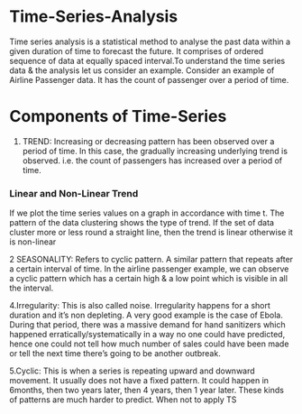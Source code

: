 # Time-Series-Analysis

Time series analysis is a statistical method to analyse the past data within a given duration of time to forecast the future. It comprises of ordered sequence of data at equally spaced interval.To understand the time series data & the analysis let us consider an example. Consider an example of Airline Passenger data. It has the count of passenger over a period of time.

# Components of Time-Series

1. TREND: Increasing or decreasing pattern has been observed over a period of time. In this case, the gradually increasing underlying trend is observed. i.e. the count of passengers has increased over a period of time.

### Linear and Non-Linear Trend
If we plot the time series values on a graph in accordance with time t. The pattern of the data clustering shows the type of trend. If the set of data cluster more or less round a straight line, then the trend is linear otherwise it is non-linear

2 SEASONALITY: Refers to cyclic pattern. A similar pattern that repeats after a certain interval of time. In the airline passenger example, we can observe a cyclic pattern which has a certain high & a low point which is visible in all the interval.

4.Irregularity: This is also called noise. Irregularity happens for a short duration and it’s non depleting. A very good example is the case of Ebola. During that period, there was a massive demand for hand sanitizers which happened erratically/systematically in a way no one could have predicted, hence one could not tell how much number of sales could have been made or tell the next time there’s going to be another outbreak.

5.Cyclic: This is when a series is repeating upward and downward movement. It usually does not have a fixed pattern. It could happen in 6months, then two years later, then 4 years, then 1 year later. These kinds of patterns are much harder to predict.
When not to apply TS


